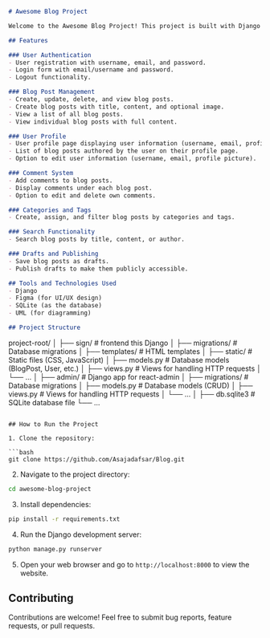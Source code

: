 
```markdown
# Awesome Blog Project

Welcome to the Awesome Blog Project! This project is built with Django and provides a platform for users to create, manage, and share their blog posts.

## Features

### User Authentication
- User registration with username, email, and password.
- Login form with email/username and password.
- Logout functionality.

### Blog Post Management
- Create, update, delete, and view blog posts.
- Create blog posts with title, content, and optional image.
- View a list of all blog posts.
- View individual blog posts with full content.

### User Profile
- User profile page displaying user information (username, email, profile picture).
- List of blog posts authored by the user on their profile page.
- Option to edit user information (username, email, profile picture).

### Comment System
- Add comments to blog posts.
- Display comments under each blog post.
- Option to edit and delete own comments.

### Categories and Tags
- Create, assign, and filter blog posts by categories and tags.

### Search Functionality
- Search blog posts by title, content, or author.

### Drafts and Publishing
- Save blog posts as drafts.
- Publish drafts to make them publicly accessible.

## Tools and Technologies Used
- Django
- Figma (for UI/UX design)
- SQLite (as the database)
- UML (for diagramming)

## Project Structure

```
project-root/
│
├── sign/           # frontend this Django
│   ├── migrations/    # Database migrations
│   ├── templates/     # HTML templates
│   ├── static/        # Static files (CSS, JavaScript)
│   ├── models.py      # Database models (BlogPost, User, etc.)
│   ├── views.py       # Views for handling HTTP requests
│   └── ...
│
├── admin/           # Django app for react-admin
│   ├── migrations/    # Database migrations
│   ├── models.py      # Database models (CRUD)
│   ├── views.py       # Views for handling HTTP requests
│   └── ...
│
├── db.sqlite3         # SQLite database file
└── ...
```

## How to Run the Project

1. Clone the repository:

```bash
git clone https://github.com/Asajadafsar/Blog.git
```

2. Navigate to the project directory:

```bash
cd awesome-blog-project
```

3. Install dependencies:

```bash
pip install -r requirements.txt
```

4. Run the Django development server:

```bash
python manage.py runserver
```

5. Open your web browser and go to `http://localhost:8000` to view the website.

## Contributing

Contributions are welcome! Feel free to submit bug reports, feature requests, or pull requests.
